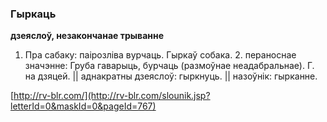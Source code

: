 ### Гыркаць
**дзеяслоў, незакончанае трыванне**

1. Пра сабаку: паірозліва вурчаць. Гыркаў собака. 2. пераноснае значэнне: Груба гаварыць, бурчаць (размоўнае неадабральнае). Г. на дзяцей. || аднакратны дзеяслоў: гыркнуць. || назоўнік: гырканне.

<a rel="author">[http://rv-blr.com/](http://rv-blr.com/slounik.jsp?letterId=0&maskId=0&pageId=767)</a>
